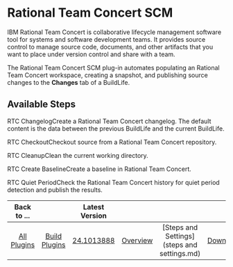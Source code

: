 
Rational Team Concert SCM
=========================


IBM Rational Team Concert is collaborative lifecycle management software tool for systems and software development 
teams. It provides source control to manage source code, documents, and other artifacts that you want to place under 
version control and share with a team. 


The Rational Team Concert SCM plug-in automates populating an Rational Team 
Concert workspace, creating a snapshot, and publishing source changes to the **Changes** tab of a BuildLife.




Available Steps
---------------


RTC ChangelogCreate a Rational Team Concert changelog. The default content is the data
 between the previous BuildLife and the current BuildLife.


RTC CheckoutCheckout source from a Rational Team Concert 
repository.


RTC CleanupClean the current working directory.


RTC Create BaselineCreate a baseline in Rational Team 
Concert.


RTC Quiet PeriodCheck the Rational Team Concert history for quiet period detection and publish the results.






|Back to ...||Latest Version||||
| :---: | :---: | :---: | :---: | :---: | :---: |
|[All Plugins](../../index.md)|[Build Plugins](../README.md)|[24.1013888](https://raw.githubusercontent.com/UrbanCode/IBM-UCB-PLUGINS/main/files/RationalTeamConcert/RTC-scm-24.1013888.zip)|[Overview](overview.md)|[Steps and Settings](steps and settings.md)|[Downloads](downloads.md)|
